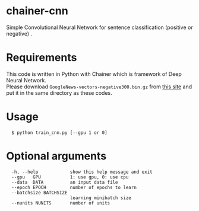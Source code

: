 # chainer-cnn
Simple Convolutional Neural Network for sentence classification (positive or negative) .  

# Requirements
This code is written in Python with Chainer which is framework of Deep Neural Network.  
Please download `GoogleNews-vectors-negative300.bin.gz` from [this site](https://code.google.com/archive/p/word2vec/) and put it in the same directory as these codes.  

# Usage
```
  $ python train_cnn.py [--gpu 1 or 0]   
```

# Optional arguments
```
  -h, --help            show this help message and exit
  --gpu   GPU           1: use gpu, 0: use cpu
  --data  DATA          an input data file
  --epoch EPOCH         number of epochs to learn
  --batchsize BATCHSIZE
                        learning minibatch size
  --nunits NUNITS       number of units
```
